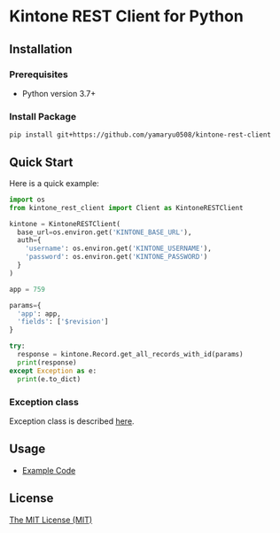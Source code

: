 # Kintone REST Client for Python

## Installation

### Prerequisites
- Python version 3.7+

### Install Package
```
pip install git+https://github.com/yamaryu0508/kintone-rest-client
```

## Quick Start
Here is a quick example:
```python
import os
from kintone_rest_client import Client as KintoneRESTClient

kintone = KintoneRESTClient(
  base_url=os.environ.get('KINTONE_BASE_URL'),
  auth={
    'username': os.environ.get('KINTONE_USERNAME'),
    'password': os.environ.get('KINTONE_PASSWORD')
  }
) 

app = 759

params={
  'app': app,
  'fields': ['$revision']
}

try:
  response = kintone.Record.get_all_records_with_id(params)
  print(response)
except Exception as e:
  print(e.to_dict)
```

### Exception class
Exception class is described [here](https://github.com/yamaryu0508/simple-http-client#exception-class).

## Usage
- [Example Code](https://github.com/yamaryu0508/kintone-rest-client/tree/main/examples)

## License
[The MIT License (MIT)](https://github.com/yamaryu0508/kintone-rest-client/blob/main/LICENSE)